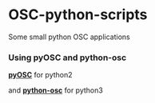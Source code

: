 # OSC-python-scripts
Some small python OSC applications

### Using pyOSC and python-osc
[**pyOSC**](https://trac.v2.nl/wiki/pyOSC) for python2

 and
[**python-osc**](https://pypi.python.org/pypi/python-osc) for python3